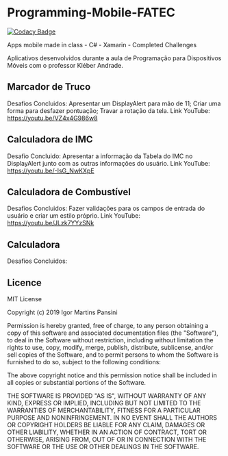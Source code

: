 
# Programming-Mobile-FATEC
[![Codacy Badge](https://api.codacy.com/project/badge/Grade/55cb53db2a4d4208b94111cb0df468f4)](https://www.codacy.com/app/igupansini/Programming-Mobile-FATEC?utm_source=github.com&amp;utm_medium=referral&amp;utm_content=igupansini/Programming-Mobile-FATEC&amp;utm_campaign=Badge_Grade)

Apps mobile made in class - C# - Xamarin - Completed Challenges

Aplicativos desenvolvidos durante a aula de Programação para Dispositivos Móveis com o professor Kléber Andrade.

## Marcador de Truco
Desafios Concluidos: Apresentar um DisplayAlert para mão de 11; Criar uma forma para desfazer pontuação; Travar a rotação da tela.
Link YouTube: https://youtu.be/VZ4x4G986w8

## Calculadora de IMC
Desafio Concluido: Apresentar a informação da Tabela do IMC no DisplayAlert junto com as outras informações do usuário.
Link YouTube: https://youtu.be/-IsG_NwKXpE

## Calculadora de Combustível
Desafios Concluidos: Fazer validações para os campos de entrada do usuário e criar um estilo próprio.
Link YouTube: https://youtu.be/JLzk7YYzSNk

## Calculadora
Desafios Concluidos:

## Licence
MIT License

Copyright (c) 2019 Igor Martins Pansini

Permission is hereby granted, free of charge, to any person obtaining a copy
of this software and associated documentation files (the "Software"), to deal
in the Software without restriction, including without limitation the rights
to use, copy, modify, merge, publish, distribute, sublicense, and/or sell
copies of the Software, and to permit persons to whom the Software is
furnished to do so, subject to the following conditions:

The above copyright notice and this permission notice shall be included in all
copies or substantial portions of the Software.

THE SOFTWARE IS PROVIDED "AS IS", WITHOUT WARRANTY OF ANY KIND, EXPRESS OR
IMPLIED, INCLUDING BUT NOT LIMITED TO THE WARRANTIES OF MERCHANTABILITY,
FITNESS FOR A PARTICULAR PURPOSE AND NONINFRINGEMENT. IN NO EVENT SHALL THE
AUTHORS OR COPYRIGHT HOLDERS BE LIABLE FOR ANY CLAIM, DAMAGES OR OTHER
LIABILITY, WHETHER IN AN ACTION OF CONTRACT, TORT OR OTHERWISE, ARISING FROM,
OUT OF OR IN CONNECTION WITH THE SOFTWARE OR THE USE OR OTHER DEALINGS IN THE
SOFTWARE.
